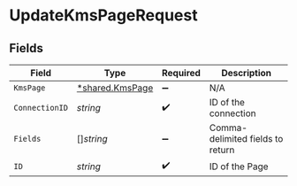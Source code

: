 # UpdateKmsPageRequest


## Fields

| Field                                                    | Type                                                     | Required                                                 | Description                                              |
| -------------------------------------------------------- | -------------------------------------------------------- | -------------------------------------------------------- | -------------------------------------------------------- |
| `KmsPage`                                                | [*shared.KmsPage](../../../pkg/models/shared/kmspage.md) | :heavy_minus_sign:                                       | N/A                                                      |
| `ConnectionID`                                           | *string*                                                 | :heavy_check_mark:                                       | ID of the connection                                     |
| `Fields`                                                 | []*string*                                               | :heavy_minus_sign:                                       | Comma-delimited fields to return                         |
| `ID`                                                     | *string*                                                 | :heavy_check_mark:                                       | ID of the Page                                           |